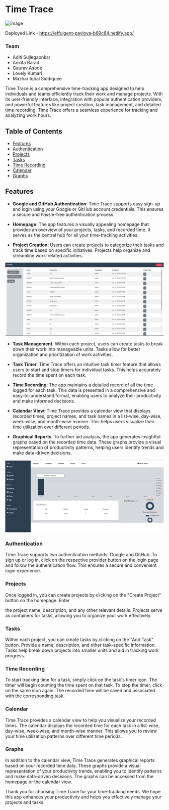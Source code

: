 # Time Trace

![image](https://github.com/AditiKulkarni1697/potent-voyage-8716/assets/121330309/e2cc062f-84e3-4174-90cb-b44c77622ae7)

Deployed Link - https://effulgent-pavlova-b89c84.netlify.app/


### Team 
- Aditi Sujlegaonkar
- Ankita Barad
- Gaurav Asode
- Lovely Kumari
- Mazhar Iqbal Siddiquee


Time Trace is a comprehensive time-tracking app designed to help individuals and teams efficiently track their work and manage projects. With its user-friendly interface, integration with popular authentication providers, and powerful features like project creation, task management, and detailed time recording, Time Trace offers a seamless experience for tracking and analyzing work hours.

## Table of Contents
- [Features](#features)
- [Authentication](#authentication)
- [Projects](#projects)
- [Tasks](#tasks)
- [Time Recording](#time-recording)
- [Calendar](#calendar)
- [Graphs](#graphs)



## Features

- **Google and GitHub Authentication**: Time Trace supports easy sign-up and login using your Google or GitHub account credentials. This ensures a secure and hassle-free authentication process.

- **Homepage**: The app features a visually appealing homepage that provides an overview of your projects, tasks, and recorded time. It serves as the central hub for all your time-tracking activities.

- **Project Creation**: Users can create projects to categorize their tasks and track time based on specific initiatives. Projects help organize and streamline work-related activities.

 <img src="./Frontend/homepage/images/Screenshot 2023-06-18 200031.png" alt="project">
 

- **Task Management**: Within each project, users can create tasks to break down their work into manageable units. Tasks allow for better organization and prioritization of work activities.

- **Task Timer**: Time Trace offers an intuitive task timer feature that allows users to start and stop timers for individual tasks. This helps accurately record the time spent on each task.

- **Time Recording**: The app maintains a detailed record of all the time logged for each task. This data is presented in a comprehensive and easy-to-understand format, enabling users to analyze their productivity and make informed decisions.

- **Calendar View**: Time Trace provides a calendar view that displays recorded times, project names, and task names in a list-wise, day-wise, week-wise, and month-wise manner. This helps users visualize their time utilization over different periods.

- **Graphical Reports**: To further aid analysis, the app generates insightful graphs based on the recorded time data. These graphs provide a visual representation of productivity patterns, helping users identify trends and make data-driven decisions.

<img src="./Frontend/homepage/images/Screenshot 2023-06-18 200126.png" alt="project">



### Authentication

Time Trace supports two authentication methods: Google and GitHub. To sign up or log in, click on the respective provider button on the login page and follow the authentication flow. This ensures a secure and convenient login experience.

### Projects

Once logged in, you can create projects by clicking on the "Create Project" button on the homepage. Enter

 the project name, description, and any other relevant details. Projects serve as containers for tasks, allowing you to organize your work effectively.

### Tasks

Within each project, you can create tasks by clicking on the "Add Task" button. Provide a name, description, and other task-specific information. Tasks help break down projects into smaller units and aid in tracking work progress.

### Time Recording

To start tracking time for a task, simply click on the task's timer icon. The timer will begin counting the time spent on that task. To stop the timer, click on the same icon again. The recorded time will be saved and associated with the corresponding task.

### Calendar

Time Trace provides a calendar view to help you visualize your recorded times. The calendar displays the recorded time for each task in a list-wise, day-wise, week-wise, and month-wise manner. This allows you to review your time utilization patterns over different time periods.

### Graphs

In addition to the calendar view, Time Trace generates graphical reports based on your recorded time data. These graphs provide a visual representation of your productivity trends, enabling you to identify patterns and make data-driven decisions. The graphs can be accessed from the homepage or the calendar view.




Thank you for choosing Time Trace for your time-tracking needs. We hope this app enhances your productivity and helps you effectively manage your projects and tasks.

